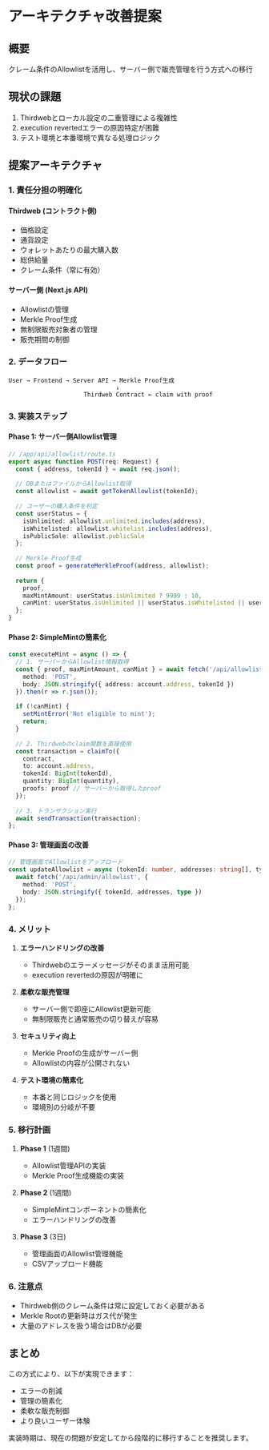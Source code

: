 # アーキテクチャ改善提案

## 概要
クレーム条件のAllowlistを活用し、サーバー側で販売管理を行う方式への移行

## 現状の課題
1. Thirdwebとローカル設定の二重管理による複雑性
2. execution revertedエラーの原因特定が困難
3. テスト環境と本番環境で異なる処理ロジック

## 提案アーキテクチャ

### 1. 責任分担の明確化

#### Thirdweb (コントラクト側)
- 価格設定
- 通貨設定
- ウォレットあたりの最大購入数
- 総供給量
- クレーム条件（常に有効）

#### サーバー側 (Next.js API)
- Allowlistの管理
- Merkle Proof生成
- 無制限販売対象者の管理
- 販売期間の制御

### 2. データフロー

```
User → Frontend → Server API → Merkle Proof生成
                              ↓
                     Thirdweb Contract ← claim with proof
```

### 3. 実装ステップ

#### Phase 1: サーバー側Allowlist管理
```typescript
// /app/api/allowlist/route.ts
export async function POST(req: Request) {
  const { address, tokenId } = await req.json();
  
  // DBまたはファイルからAllowlist取得
  const allowlist = await getTokenAllowlist(tokenId);
  
  // ユーザーの購入条件を判定
  const userStatus = {
    isUnlimited: allowlist.unlimited.includes(address),
    isWhitelisted: allowlist.whitelist.includes(address),
    isPublicSale: allowlist.publicSale
  };
  
  // Merkle Proof生成
  const proof = generateMerkleProof(address, allowlist);
  
  return {
    proof,
    maxMintAmount: userStatus.isUnlimited ? 9999 : 10,
    canMint: userStatus.isUnlimited || userStatus.isWhitelisted || userStatus.isPublicSale
  };
}
```

#### Phase 2: SimpleMintの簡素化
```typescript
const executeMint = async () => {
  // 1. サーバーからAllowlist情報取得
  const { proof, maxMintAmount, canMint } = await fetch('/api/allowlist', {
    method: 'POST',
    body: JSON.stringify({ address: account.address, tokenId })
  }).then(r => r.json());
  
  if (!canMint) {
    setMintError('Not eligible to mint');
    return;
  }
  
  // 2. Thirdwebのclaim関数を直接使用
  const transaction = claimTo({
    contract,
    to: account.address,
    tokenId: BigInt(tokenId),
    quantity: BigInt(quantity),
    proofs: proof // サーバーから取得したproof
  });
  
  // 3. トランザクション実行
  await sendTransaction(transaction);
};
```

#### Phase 3: 管理画面の改善
```typescript
// 管理画面でAllowlistをアップロード
const updateAllowlist = async (tokenId: number, addresses: string[], type: 'unlimited' | 'whitelist') => {
  await fetch('/api/admin/allowlist', {
    method: 'POST',
    body: JSON.stringify({ tokenId, addresses, type })
  });
};
```

### 4. メリット

1. **エラーハンドリングの改善**
   - Thirdwebのエラーメッセージがそのまま活用可能
   - execution revertedの原因が明確に

2. **柔軟な販売管理**
   - サーバー側で即座にAllowlist更新可能
   - 無制限販売と通常販売の切り替えが容易

3. **セキュリティ向上**
   - Merkle Proofの生成がサーバー側
   - Allowlistの内容が公開されない

4. **テスト環境の簡素化**
   - 本番と同じロジックを使用
   - 環境別の分岐が不要

### 5. 移行計画

1. **Phase 1** (1週間)
   - Allowlist管理APIの実装
   - Merkle Proof生成機能の実装

2. **Phase 2** (1週間)
   - SimpleMintコンポーネントの簡素化
   - エラーハンドリングの改善

3. **Phase 3** (3日)
   - 管理画面のAllowlist管理機能
   - CSVアップロード機能

### 6. 注意点

- Thirdweb側のクレーム条件は常に設定しておく必要がある
- Merkle Rootの更新時はガス代が発生
- 大量のアドレスを扱う場合はDBが必要

## まとめ

この方式により、以下が実現できます：
- エラーの削減
- 管理の簡素化
- 柔軟な販売制御
- より良いユーザー体験

実装時期は、現在の問題が安定してから段階的に移行することを推奨します。